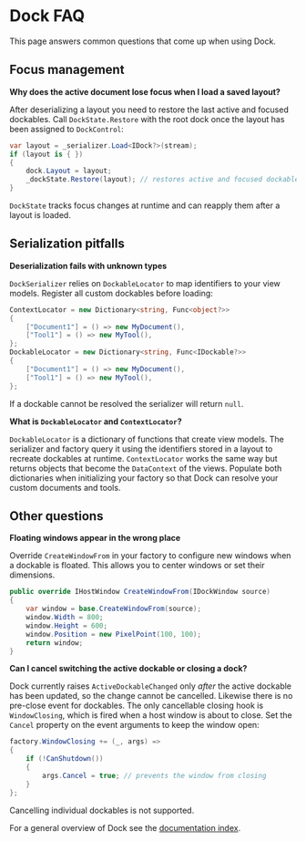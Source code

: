 # Dock FAQ

This page answers common questions that come up when using Dock.

## Focus management

**Why does the active document lose focus when I load a saved layout?**

After deserializing a layout you need to restore the last active and focused dockables. Call `DockState.Restore` with the root dock once the layout has been assigned to `DockControl`:

```csharp
var layout = _serializer.Load<IDock?>(stream);
if (layout is { })
{
    dock.Layout = layout;
    _dockState.Restore(layout); // restores active and focused dockables
}
```

`DockState` tracks focus changes at runtime and can reapply them after a layout is loaded.

## Serialization pitfalls

**Deserialization fails with unknown types**

`DockSerializer` relies on `DockableLocator` to map identifiers to your view models. Register all custom dockables before loading:

```csharp
ContextLocator = new Dictionary<string, Func<object?>>
{
    ["Document1"] = () => new MyDocument(),
    ["Tool1"] = () => new MyTool(),
};
DockableLocator = new Dictionary<string, Func<IDockable?>>
{
    ["Document1"] = () => new MyDocument(),
    ["Tool1"] = () => new MyTool(),
};
```

If a dockable cannot be resolved the serializer will return `null`.

**What is `DockableLocator` and `ContextLocator`?**

`DockableLocator` is a dictionary of functions that create view models. The
serializer and factory query it using the identifiers stored in a layout to
recreate dockables at runtime. `ContextLocator` works the same way but returns
objects that become the `DataContext` of the views. Populate both dictionaries
when initializing your factory so that Dock can resolve your custom documents
and tools.

## Other questions

**Floating windows appear in the wrong place**

Override `CreateWindowFrom` in your factory to configure new windows when a dockable is floated. This allows you to center windows or set their dimensions.

```csharp
public override IHostWindow CreateWindowFrom(IDockWindow source)
{
    var window = base.CreateWindowFrom(source);
    window.Width = 800;
    window.Height = 600;
    window.Position = new PixelPoint(100, 100);
    return window;
}
```

**Can I cancel switching the active dockable or closing a dock?**

Dock currently raises `ActiveDockableChanged` only *after* the active dockable
has been updated, so the change cannot be cancelled. Likewise there is no
pre-close event for dockables. The only cancellable closing hook is
`WindowClosing`, which is fired when a host window is about to close. Set the
`Cancel` property on the event arguments to keep the window open:

```csharp
factory.WindowClosing += (_, args) =>
{
    if (!CanShutdown())
    {
        args.Cancel = true; // prevents the window from closing
    }
};
```

Cancelling individual dockables is not supported.

For a general overview of Dock see the [documentation index](README.md).
